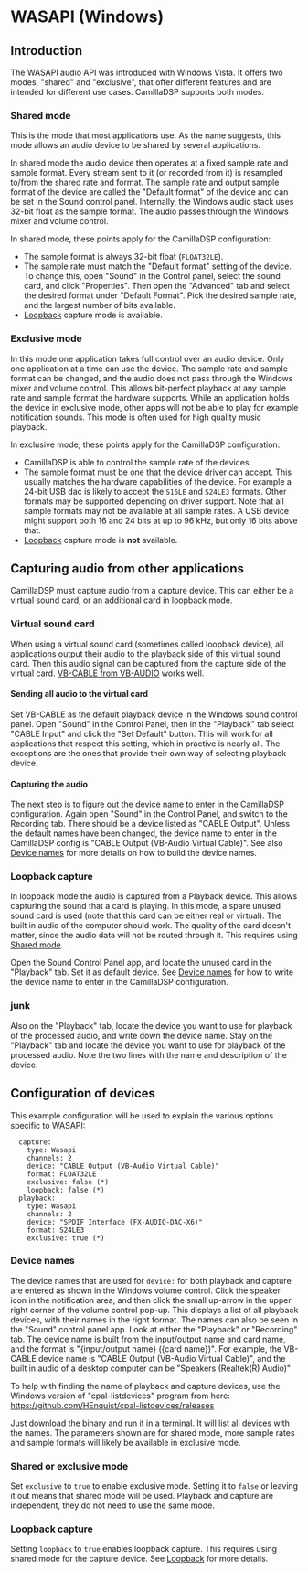 # WASAPI (Windows)

## Introduction

The WASAPI audio API was introduced with Windows Vista. 
It offers two modes, "shared" and "exclusive", that offer different features and are intended for different use cases. CamillaDSP supports both modes.

### Shared mode
This is the mode that most applications use. As the name suggests, this mode allows an audio device to be shared by several applications.

In shared mode the audio device then operates at a fixed sample rate and sample format. Every stream sent to it (or recorded from it) is resampled to/from the shared rate and format. The sample rate and output sample format of the device are called the "Default format" of the device and can be set in the Sound control panel. Internally, the Windows audio stack uses 32-bit float as the sample format.
The audio passes through the Windows mixer and volume control.

In shared mode, these points apply for the CamillaDSP configuration:
- The sample format is always 32-bit float (`FLOAT32LE`). 
- The sample rate must match the "Default format" setting of the device. 
  To change this, open "Sound" in the Control panel, select the sound card, and click "Properties". 
  Then open the "Advanced" tab and select the desired format under "Default Format". 
  Pick the desired sample rate, and the largest number of bits available.
- [Loopback](#loopback-capture) capture mode is available.


### Exclusive mode
In this mode one application takes full control over an audio device. Only one application at a time can use the device. The sample rate and sample format can be changed, and the audio does not pass through the Windows mixer and volume control. This allows bit-perfect playback at any sample rate and sample format the hardware supports. While an application holds the device in exclusive mode, other apps will not be able to play for example notification sounds. This mode is often used for high quality music playback.

In exclusive mode, these points apply for the CamillaDSP configuration:
- CamillaDSP is able to control the sample rate of the devices. 
- The sample format must be one that the device driver can accept. 
  This usually matches the hardware capabilities of the device. 
  For example a 24-bit USB dac is likely to accept the `S16LE` and `S24LE3` formats. 
  Other formats may be supported depending on driver support.
  Note that all sample formats may not be available at all sample rates. 
  A USB device might support both 16 and 24 bits at up to 96 kHz, but only 16 bits above that.
- [Loopback](#loopback-capture) capture mode is __not__ available.

## Capturing audio from other applications

CamillaDSP must capture audio from a capture device. This can either be a virtual sound card, or an additional card in loopback mode.

### Virtual sound card 

When using a virtual sound card (sometimes called loopback device), all applications output their audio to the playback side of this virtual sound card. Then this audio signal can be captured from the capture side of the virtual card. [VB-CABLE from VB-AUDIO](https://www.vb-audio.com/Cable/) works well.

#### Sending all audio to the virtual card
Set VB-CABLE as the default playback device in the Windows sound control panel. Open "Sound" in the Control Panel, then in the "Playback" tab select "CABLE Input" and click the "Set Default" button. This will work for all applications that respect this setting, which in practive is nearly all. The exceptions are the ones that provide their own way of selecting playback device.

#### Capturing the audio
The next step is to figure out the device name to enter in the CamillaDSP configuration.
Again open "Sound" in the Control Panel, and switch to the Recording tab. There should be a device listed as "CABLE Output". Unless the default names have been changed, the device name to enter in the CamillaDSP config is "CABLE Output (VB-Audio Virtual Cable)".
See also [Device names](#device-names) for more details on how to build the device names.

### Loopback capture
In loopback mode the audio is captured from a Playback device. This allows capturing the sound that a card is playing. In this mode, a spare unused sound card is used (note that this card can be either real or virtual). 
The built in audio of the computer should work. The quality of the card doesn't matter, 
since the audio data will not be routed through it. This requires using [Shared mode](#shared-mode).

Open the Sound Control Panel app, and locate the unused card in the "Playback" tab. Set it as default device. See [Device names](#device-names) for how to write the device name to enter in the CamillaDSP configuration. 


### junk
Also on the "Playback" tab, locate the device you want to use for playback of the processed audio, and write down the device name.
Stay on the "Playback" tab and locate the device you want to use for playback of the processed audio. Note the two lines with the name and description of the device.

## Configuration of devices

This example configuration will be used to explain the various options specific to WASAPI:
```
  capture:
    type: Wasapi
    channels: 2
    device: "CABLE Output (VB-Audio Virtual Cable)"
    format: FLOAT32LE
    exclusive: false (*)
    loopback: false (*)
  playback:
    type: Wasapi
    channels: 2
    device: "SPDIF Interface (FX-AUDIO-DAC-X6)"
    format: S24LE3
    exclusive: true (*)
```

### Device names
The device names that are used for `device:` for both playback and capture are entered as shown in the Windows volume control. Click the speaker icon in the notification area, and then click the small up-arrow in the upper right corner of the volume control pop-up. This displays a list of all playback devices, with their names in the right format. The names can also be seen in the "Sound" control panel app. Look at either the "Playback" or "Recording" tab. The device name is built from the input/output name and card name, and the format is "{input/output name} ({card name})". For example, the VB-CABLE device name is "CABLE Output (VB-Audio Virtual Cable)", and the built in audio of a desktop computer can be "Speakers (Realtek(R) Audio)"

To help with finding the name of playback and capture devices, use the Windows version of "cpal-listdevices" program from here: https://github.com/HEnquist/cpal-listdevices/releases

Just download the binary and run it in a terminal. It will list all devices with the names. The parameters shown are for shared mode, more sample rates and sample formats will likely be available in exclusive mode.

### Shared or exclusive mode
Set `exclusive` to `true` to enable exclusive mode. Setting it to `false` or leaving it out means that shared mode will be used. Playback and capture are independent, they do not need to use the same mode.

### Loopback capture
Setting `loopback` to `true` enables loopback capture. This requires using shared mode for the capture device. See [Loopback](#loopback) for more details.